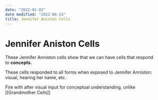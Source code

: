 ```yaml
---
date: "2022-01-02"
date modified: "2022-06-15"
title: Jennifer Aniston Cells
---
```


# Jennifer Aniston Cells
These Jennifer Anniston cells show that we can have cells that respond to **concepts.**

These cells responded to all forms when exposed to Jennifer Anniston: visual, hearing her name, etc.

Fire with after visual input for conceptual understanding, unlike [[Grandmother Cells]]
